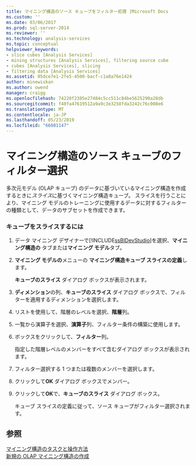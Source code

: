 ```yaml
---
title: マイニング構造のソース キューブをフィルター処理 |Microsoft Docs
ms.custom: ''
ms.date: 03/06/2017
ms.prod: sql-server-2014
ms.reviewer: ''
ms.technology: analysis-services
ms.topic: conceptual
helpviewer_keywords:
- slice cubes [Analysis Services]
- mining structures [Analysis Services], filtering source cube
- cubes [Analysis Services], slicing
- filtering data [Analysis Services]
ms.assetid: 05dce7e1-2fe5-4500-bacf-c1a8a76e1424
author: minewiskan
ms.author: owend
manager: craigg
ms.openlocfilehash: 74220f2385e27484c5cc511c84be5625290a28db
ms.sourcegitcommit: f40fa47619512a9a9c3e3258fda3242c76c008e6
ms.translationtype: MT
ms.contentlocale: ja-JP
ms.lasthandoff: 05/23/2019
ms.locfileid: "66081147"
---
```

# <a name="filter-the-source-cube-for-a-mining-structure"></a>マイニング構造のソース キューブのフィルター選択
  多次元モデル (OLAP キューブ) のデータに基づいているマイニング構造を作成するときに*スライス*に基づくマイニング構造キューブ。 スライスを行うことにより、マイニング モデルのトレーニングに使用するデータに対するフィルターの種類として、データのサブセットを作成できます。  
  
### <a name="to-slice-a-cube"></a>キューブをスライスするには  
  
1.  データ マイニング デザイナーで[!INCLUDE[ssBIDevStudio](../includes/ssbidevstudio-md.md)]を選択、**マイニング構造の** タブまたは**マイニング モデル**タブ。  
  
2.  **マイニング モデルの**メニューの **マイニング構造キューブ スライスの定義**します。  
  
     **キューブのスライス** ダイアログ ボックスが表示されます。  
  
3.  **ディメンション**の列、**キューブのスライス** ダイアログ ボックスで、フィルターを適用するディメンションを選択します。  
  
4.  リストを使用して、階層のレベルを選択、**階層**列。  
  
5.  一覧から演算子を選択、**演算子**列、フィルター条件の構築に使用します。  
  
6.  ボックスをクリックして、**フィルター**列。  
  
     指定した階層レベルのメンバーをすべて含むダイアログ ボックスが表示されます。  
  
7.  フィルター選択する 1 つまたは複数のメンバーを選択します。  
  
8.  クリックして**OK**  ダイアログ ボックスでメンバー。  
  
9. クリックして**OK**で、**キューブのスライス** ダイアログ ボックス。  
  
     キューブ スライスの定義に従って、ソース キューブがフィルター選択されます。  
  
## <a name="see-also"></a>参照  
 [マイニング構造のタスクと操作方法](data-mining/mining-structure-tasks-and-how-tos.md)   
 [新規の OLAP マイニング構造の作成](data-mining/create-a-new-olap-mining-structure.md)  
  
  
